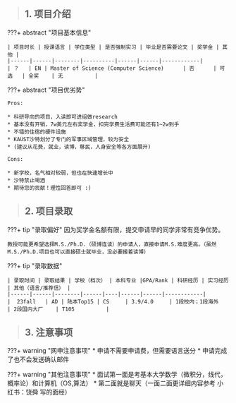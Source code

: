 > ## **1. 项目介绍**

???+ abstract "项目基本信息" 

    | 项目时长 | 授课语言 | 学位类型 | 是否强制实习 | 毕业是否需要论文 | 奖学金 | 其他 |
    |------|------|--------|----------|------|------|------------|
    | ？   | EN | Master of Science (Computer Science)      | 否      | 可选   | 全奖    | 无          |

???+ abstract "项目优劣势" 

    Pros:
    
    * 科研导向的项目，入读即可进组做research
    * 基本没有开销，7w美元左右奖学金，扣完学费生活费可能还有1~2w到手
    * 不错的住宿的硬件设施
    * KAUST沙特划分了专门的军事区域管理，较为安全
    * (建议从花费，就业，读博，移民，人身安全等各方面展开)
    
    Cons:

    * 新学校，名气相对较弱，但也在快速增长中
    * 沙特禁止喝酒
    * 期待您的贡献！理性回答即可 :)

> ## **2. 项目录取**

???+ tip "录取偏好"
    因为奖学金名额有限，提交申请早的同学非常有竞争优势。

    教授可能更希望选择M.S./Ph.D.（硕博连读）的申请人，直接申请M.S.难度更高。（虽然M.S./Ph.D.项目也可以直接硕士就毕业，没必要接着读博）

???+ tip "录取数据"

    | 录取时间 | 录取结果 | 学校（档次） | 本科专业 |GPA/Rank | 科研经历 | 实习经历 | 其他（语言/推荐信） |
    |------|------|--------|------|----|------|------|------------|
    |  23fall   | AD | 陆本Top15 | CS     | 3.9/4.0     | 1段校内；1段海外    | 2段国内大厂    | T105          |

> ## **3. 注意事项**

???+ warning "网申注意事项"
    * 申请不需要申请费，但需要语言送分
    * 申请完成了也不会发送确认邮件

???+ warning "其他注意事项"
    * 面试第一面是考基本大学数学（微积分，线代，概率论）和计算机（OS,算法）
    * 第二面就是聊天（一面二面更详细内容参考 小红书：饶舜 写的面经）


